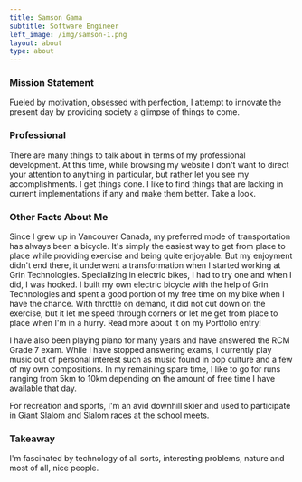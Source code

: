 ```yaml
---
title: Samson Gama
subtitle: Software Engineer
left_image: /img/samson-1.png
layout: about
type: about
---
```


### Mission Statement
Fueled by motivation, obsessed with perfection, I attempt to innovate the present day by providing society a glimpse of things to come.

### Professional

There are many things to talk about in terms of my professional development. At this time, while browsing my website I don't want to direct your attention to anything in particular, but rather let you see my accomplishments. I get things done. I like to find things that are lacking in current implementations if any and make them better. Take a look.

### Other Facts About Me
Since I grew up in Vancouver Canada, my preferred mode of transportation has always been a bicycle. It's simply the easiest way to get from place to place while providing exercise and being quite enjoyable. But my enjoyment didn't end there, it underwent a transformation when I started working at Grin Technologies. Specializing in electric bikes, I had to try one and when I did, I was hooked. I built my own electric bicycle with the help of Grin Technologies and spent a good portion of my free time on my bike when I have the chance. With throttle on demand, it did not cut down on the exercise, but it let me speed through corners or let me get from place to place when I'm in a hurry. Read more about it on my Portfolio entry!

I have also been playing piano for many years and have answered the RCM Grade 7 exam. While I have stopped answering exams, I currently play music out of personal interest such as music found in pop culture and a few of my own compositions. In my remaining spare time, I like to go for runs ranging from 5km to 10km depending on the amount of free time I have available that day.

For recreation and sports, I'm an avid downhill skier and used to participate in Giant Slalom and Slalom races at the school meets.

### Takeaway
I'm fascinated by technology of all sorts, interesting problems, nature and most of all, nice people.